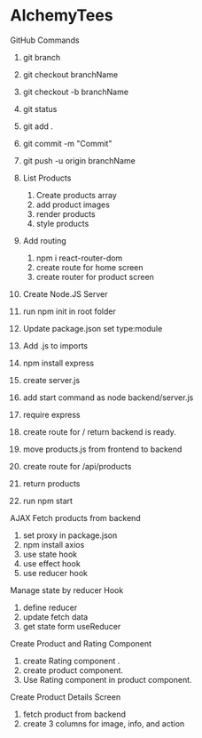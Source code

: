 # AlchemyTees

GitHub Commands

1. git branch
2. git checkout branchName
3. git checkout -b branchName
4. git status
5. git add .
6. git commit -m "Commit"
7. git push -u origin branchName

8. List Products

   1. Create products array
   2. add product images
   3. render products
   4. style products

9. Add routing

   1. npm i react-router-dom
   2. create route for home screen
   3. create router for product screen

10. Create Node.JS Server
11. run npm init in root folder
12. Update package.json set type:module
13. Add .js to imports
14. npm install express
15. create server.js
16. add start command as node backend/server.js
17. require express
18. create route for / return backend is ready.
19. move products.js from frontend to backend
20. create route for /api/products
21. return products
22. run npm start

AJAX Fetch products from backend

1. set proxy in package.json
2. npm install axios
3. use state hook
4. use effect hook
5. use reducer hook

Manage state by reducer Hook

1. define reducer
2. update fetch data
3. get state form useReducer

Create Product and Rating Component

1. create Rating component .
2. create product component.
3. Use Rating component in product component.

Create Product Details Screen

1. fetch product from backend
2. create 3 columns for image, info, and action
